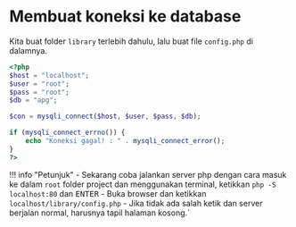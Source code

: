 # Membuat koneksi ke database

Kita buat folder `library` terlebih dahulu, lalu buat file `config.php` di dalamnya.

```php
<?php
$host = "localhost";
$user = "root";
$pass = "root";
$db = "apg";

$con = mysqli_connect($host, $user, $pass, $db);

if (mysqli_connect_errno()) {
    echo "Koneksi gagal! : " . mysqli_connect_error();
}
?>
```
!!! info "Petunjuk"
    - Sekarang coba jalankan server php dengan cara masuk ke dalam `root` folder project dan menggunakan terminal, ketikkan `php -S localhost:80` dan <kbd>ENTER</kbd>
    - Buka browser dan ketikkan `localhost/library/config.php`
    - Jika tidak ada salah ketik dan server berjalan normal, harusnya tapil halaman kosong.`